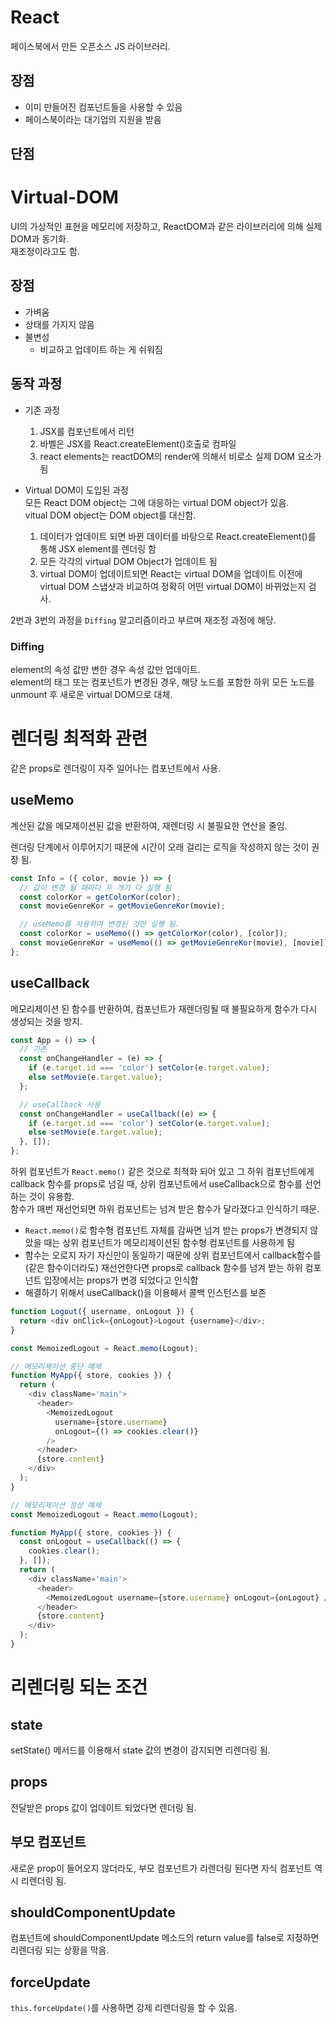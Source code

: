 # React

페이스북에서 만든 오픈소스 JS 라이브러리.

## 장점

- 이미 만들어진 컴포넌트들을 사용할 수 있음
- 페이스북이라는 대기업의 지원을 받음

## 단점

# Virtual-DOM

UI의 가상적인 표현을 메모리에 저장하고, ReactDOM과 같은 라이브러리에 의해 실제 DOM과 동기화.  
재조정이라고도 함.

## 장점

- 가벼움
- 상태를 가지지 않음
- 불변성
  - 비교하고 업데이트 하는 게 쉬워짐

## 동작 과정

- 기존 과정

  1. JSX를 컴포넌트에서 리턴
  2. 바벨은 JSX를 React.createElement()호출로 컴파일
  3. react elements는 reactDOM의 render에 의해서 비로소 실제 DOM 요소가 됨

- Virtual DOM이 도입된 과정  
  모든 React DOM object는 그에 대응하는 virtual DOM object가 있음.  
  vitual DOM object는 DOM object를 대신함.

  1. 데이터가 업데이트 되면 바뀐 데이터를 바탕으로 React.createElement()를 통해 JSX element를 렌더링 함
  2. 모든 각각의 virtual DOM Object가 업데이트 됨
  3. virtual DOM이 업데이트되면 React는 virtual DOM을 업데이트 이전에 virtual DOM 스냅샷과 비교하여 정확히 어떤 virtual DOM이 바뀌었는지 검사.

2번과 3번의 과정을 `Diffing` 알고리즘이라고 부르며 재조정 과정에 해당.

### Diffing

element의 속성 값만 변한 경우 속성 값만 업데이트.  
element의 태그 또는 컴포넌트가 변경된 경우, 해당 노드를 포함한 하위 모든 노드를 unmount 후 새로운 virtual DOM으로 대체.

# 렌더링 최적화 관련

같은 props로 렌더링이 자주 일어나는 컴포넌트에서 사용.

## useMemo

계산된 값을 메모제이션된 값을 반환하여, 재렌더링 시 불필요한 연산을 줄임.

렌더링 단계에서 이루어지기 때문에 시간이 오래 걸리는 로직을 작성하지 않는 것이 권장 됨.

```jsx
const Info = ({ color, movie }) => {
  // 값이 변경 될 때마다 두 개가 다 실행 됨
  const colorKor = getColorKor(color);
  const movieGenreKor = getMovieGenreKor(movie);

  // useMemo를 사용하여 변경된 것만 실행 됨.
  const colorKor = useMemo(() => getColorKor(color), [color]);
  const movieGenreKor = useMemo(() => getMovieGenreKor(movie), [movie]);
};
```

## useCallback

메모리제이션 된 함수를 반환하여, 컴포넌트가 재렌더링될 때 불필요하게 함수가 다시 생성되는 것을 방지.

```jsx
const App = () => {
  // 기존
  const onChangeHandler = (e) => {
    if (e.target.id === 'color') setColor(e.target.value);
    else setMovie(e.target.value);
  };

  // useCallback 사용
  const onChangeHandler = useCallback((e) => {
    if (e.target.id === 'color') setColor(e.target.value);
    else setMovie(e.target.value);
  }, []);
};
```

하위 컴포넌트가 `React.memo()` 같은 것으로 최적화 되어 있고 그 하위 컴포넌트에게 callback 함수를 props로 넘길 때, 상위 컴포넌트에서 useCallback으로 함수를 선언하는 것이 유용함.  
함수가 매번 재선언되면 하위 컴포넌트는 넘겨 받은 함수가 달라졌다고 인식하기 때문.

- `React.memo()`로 함수형 컴포넌트 자체를 감싸면 넘겨 받는 props가 변경되지 않았을 때는 상위 컴포넌트가 메모리제이션된 함수형 컴포넌트를 사용하게 됨
- 함수는 오로지 자기 자신만이 동일하기 때문에 상위 컴포넌트에서 callback함수를 (같은 함수이더라도) 재선언한다면 props로 callback 함수를 넘겨 받는 하위 컴포넌트 입장에서는 props가 변경 되었다고 인식함
- 해결하기 위해서 useCallback()을 이용해서 콜백 인스턴스를 보존

```js
function Logout({ username, onLogout }) {
  return <div onClick={onLogout}>Logout {username}</div>;
}

const MemoizedLogout = React.memo(Logout);

// 메모리제이션 중단 예제
function MyApp({ store, cookies }) {
  return (
    <div className='main'>
      <header>
        <MemoizedLogout
          username={store.username}
          onLogout={() => cookies.clear()}
        />
      </header>
      {store.content}
    </div>
  );
}

// 메모리제이션 정상 예제
const MemoizedLogout = React.memo(Logout);

function MyApp({ store, cookies }) {
  const onLogout = useCallback(() => {
    cookies.clear();
  }, []);
  return (
    <div className='main'>
      <header>
        <MemoizedLogout username={store.username} onLogout={onLogout} />
      </header>
      {store.content}
    </div>
  );
}
```

# 리렌더링 되는 조건

## state

setState() 메서드를 이용해서 state 값의 변경이 감지되면 리렌더링 됨.

## props

전달받은 props 값이 업데이트 되었다면 렌더링 됨.

## 부모 컴포넌트

새로운 prop이 들어오지 않더라도, 부모 컴포넌트가 리렌더링 된다면 자식 컴포넌트 역시 리렌더링 됨.

## shouldComponentUpdate

컴포넌트에 shouldComponentUpdate 메소드의 return value를 false로 지정하면 리렌더링 되는 상황을 막음.

## forceUpdate

`this.forceUpdate()`를 사용하면 강제 리렌더링을 할 수 있음.
